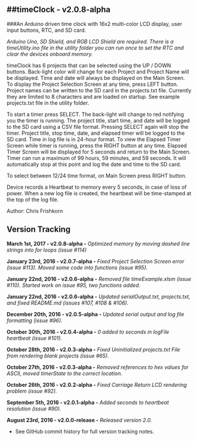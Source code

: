 ##timeClock - v2.0.8-alpha
---
###An Arduino driven time clock with 16x2 multi-color LCD display, user input buttons, RTC, and SD card.

*Arduino Uno, SD Shield, and RGB LCD Shield are required. There is a timeUtility.ino file in the utility folder you can run once to set the RTC and clear the devices onboard memory.*

timeClock has 6 projects that can be selected using the UP / DOWN buttons. Back-light color will change for each Project and Project Name will be displayed. Time and date will always be displayed on the Main Screen. To display the Project Selection Screen at any time, press LEFT button.
Project names can be written to the SD card in the projects.txt file. Currently they are limited to 8 characters and are loaded on startup. See example projects.txt file in the utility folder. 

To start a timer press SELECT. The back-light will change to red notifying you the timer is running. The project title, start time, and date will be logged to the SD card using a CSV file format. Pressing SELECT again will stop the timer. Project title, stop time, date, and elapsed timer will be logged to the SD card. Time in log file is in 24-hour format.
To view the Elapsed Timer Screen while timer is running, press the RIGHT button at any time. Elapsed Timer Screen will be displayed for 5 seconds and return to the Main Screen. Timer can run a maximum of 99 hours, 59 minutes, and 59 seconds. It will automatically stop at this point and log the date and time to the SD card.

To select between 12/24 time format, on Main Screen press RIGHT button.

Device records a Heartbeat to memory every 5 seconds, in case of loss of power. When a new log file is created, the heartbeat will be time-stamped at the top of the log file.

Author: Chris Frishkorn

Version Tracking
---
**March 1st, 2017     - v2.0.8-alpha   -** *Optimized memory by moving dashed line strings into for loops (issue #114)*

**January 23rd, 2016  - v2.0.7-alpha   -** *Fixed Project Selection Screen error (issue #113). Moved some code into functions (issue #95).*

**January 22nd, 2016  - v2.0.6-alpha   -** *Removed file timeExample.xlsm (issue #110). Started work on issue #95, two functions added.*

**January 22nd, 2016  - v2.0.6-alpha   -** *Updated serialOutput.txt, projects.txt, and fixed README.md (issues #107, #108 & #106).* 

**December 20th, 2016 - v2.0.5-alpha   -** *Updated serial output and log file formatting (issue #96).*

**October 30th, 2016  - v2.0.4-alpha   -** *0 added to seconds in logFile heartbeat (issue #101).*

**October 28th, 2016  - v2.0.3-alpha   -** *Fixed Uninitialized projects.txt File from rendering blank projects (issue #65).*

**October 27th, 2016  - v2.0.3-alpha   -** *Removed references to hex values for ASCII, moved timerState to the correct location.*

**October 26th, 2016  - v2.0.2-alpha   -** *Fixed Carriage Return LCD rendering problem (issue #92).*

**September 5th, 2016 - v2.0.1-alpha   -** *Added seconds to heartbeat resolution (issue #90).*

**August 23rd, 2016   - v2.0.0-release -** *Released version 2.0.*

- See GitHub commit history for full version tracking notes.
